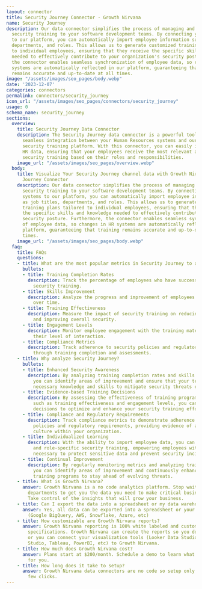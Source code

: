 ```yaml
---
layout: connector
title: Security Journey Connector - Growth Nirvana
name: Security Journey
description: Our data connector simplifies the process of managing and delivering
  security training to your software development teams. By connecting your HR systems
  to our platform, you can automatically import employee information such as job titles,
  departments, and roles. This allows us to generate customized training plans tailored
  to individual employees, ensuring that they receive the specific skills and knowledge
  needed to effectively contribute to your organization's security posture. Furthermore,
  the connector enables seamless synchronization of employee data, so changes in HR
  systems are automatically reflected in our platform, guaranteeing that training
  remains accurate and up-to-date at all times.
image: "/assets/images/seo_pages/body.webp"
date: '2023-12-07'
categories: connectors
permalink: connectors/security_journey
icon_url: "/assets/images/seo_pages/connectors/security_journey"
usage: 0
schema_name: security_journey
sections:
  overview:
    title: Security Journey Data Connector
    description: The Security Journey data connector is a powerful tool that enables
      seamless integration between your Human Resources systems and our software development
      security training platform. With this connector, you can easily import and synchronize
      HR data, ensuring that your employees receive the most relevant and up-to-date
      security training based on their roles and responsibilities.
    image_url: "/assets/images/seo_pages/overview.webp"
  body:
    title: Visualize Your Security Journey channel data with Growth Nirvana's Security
      Journey Connector
    description: Our data connector simplifies the process of managing and delivering
      security training to your software development teams. By connecting your HR
      systems to our platform, you can automatically import employee information such
      as job titles, departments, and roles. This allows us to generate customized
      training plans tailored to individual employees, ensuring that they receive
      the specific skills and knowledge needed to effectively contribute to your organization's
      security posture. Furthermore, the connector enables seamless synchronization
      of employee data, so changes in HR systems are automatically reflected in our
      platform, guaranteeing that training remains accurate and up-to-date at all
      times.
    image_url: "/assets/images/seo_pages/body.webp"
  faq:
    title: FAQs
    questions:
    - title: What are the most popular metrics in Security Journey to analyze?
      bullets:
      - title: Training Completion Rates
        description: Track the percentage of employees who have successfully completed
          security training.
      - title: Skills Improvement
        description: Analyze the progress and improvement of employees' security skills
          over time.
      - title: Training Effectiveness
        description: Measure the impact of security training on reducing vulnerabilities
          and improving overall security.
      - title: Engagement Levels
        description: Monitor employee engagement with the training materials and gauge
          their level of interaction.
      - title: Compliance Metrics
        description: Track adherence to security policies and regulatory requirements
          through training completion and assessments.
    - title: Why analyze Security Journey?
      bullets:
      - title: Enhanced Security Awareness
        description: By analyzing training completion rates and skills improvement,
          you can identify areas of improvement and ensure that your teams have the
          necessary knowledge and skills to mitigate security threats effectively.
      - title: Evidence-based Training Decisions
        description: By assessing the effectiveness of training programs through metrics
          such as training effectiveness and engagement levels, you can make data-driven
          decisions to optimize and enhance your security training efforts.
      - title: Compliance and Regulatory Requirements
        description: Track compliance metrics to demonstrate adherence to security
          policies and regulatory requirements, providing evidence of a strong security
          culture within your organization.
      - title: Individualized Learning
        description: With the ability to import employee data, you can offer personalized
          and role-specific security training, empowering employees with the knowledge
          necessary to protect sensitive data and prevent security incidents.
      - title: Continual Improvement
        description: By regularly monitoring metrics and analyzing training outcomes,
          you can identify areas of improvement and continuously enhance your security
          training programs to stay ahead of evolving threats.
    - title: What is Growth Nirvana?
      answer: Growth Nirvana is a no code analytics platform. Stop waiting for other
        departments to get you the data you need to make critical business decisions.
        Take control of the insights that will grow your business.
    - title: Can I export the data into a spreadsheet or my data warehouse?
      answer: Yes, all data can be exported into a spreadsheet or your data warehouse
        (Google BigQuery, AWS, Snowflake, Azure, etc)
    - title: How customizable are Growth Nirvana reports?
      answer: Growth Nirvana reporting is 100% white labeled and customized to your
        specifications. Growth Nirvana can create the reports so you don’t have to
        or you can connect your visualization tools (Looker Data Studio/Google Data
        Studio, Tableau, PowerBI, etc) to Growth Nirvana.
    - title: How much does Growth Nirvana cost?
      answer: Plans start at $200/month. Schedule a demo to learn what plan is best
        for you.
    - title: How long does it take to setup?
      answer: Growth Nirvana data connectors are no code so setup only requires a
        few clicks.
---
```

